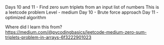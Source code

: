 Days 10 and 11 - Find zero sum triplets from an input list of numbers 
This is a leetcode problem 
Level - medium
Day 10 - Brute force approach
Day 11 - optimized algorithm 

Where did I learn this from?
https://medium.com/@pycodingbasics/leetcode-medium-zero-sum-triplets-problem-in-arrays-6f3222901023
